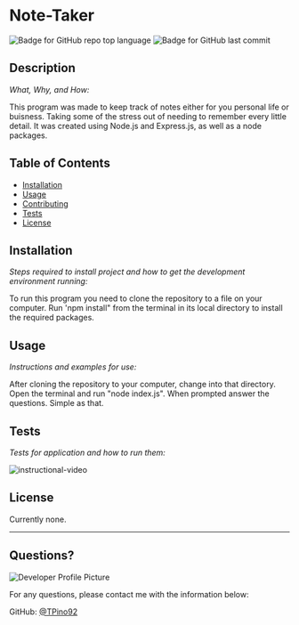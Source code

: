 # Note-Taker 
  ![Badge for GitHub repo top language](https://img.shields.io/github/languages/top/Tpino92/note-taker?style=flat&logo=appveyor) ![Badge for GitHub last commit](https://img.shields.io/github/last-commit/Tpino92/note-taker?style=flat&logo=appveyor)
  
  
  ## Description 
  
  *What, Why, and How:* 
  
  This program was made to keep track of notes either for you personal life or buisness. Taking some of the stress out of needing to remember every little detail. It was created using Node.js and Express.js, as well as a node packages.  

  ## Table of Contents
  * [Installation](#installation)
  * [Usage](#usage)
  * [Contributing](#contributing)
  * [Tests](#tests)
  * [License](#license)
  
  ## Installation
  
  *Steps required to install project and how to get the development environment running:*
  
  To run this program you need to clone the repository to a file on your computer. Run 'npm install" from the terminal in its local directory to install the required packages.
  
  ## Usage 
  
  *Instructions and examples for use:*
  
  After cloning the repository to your computer, change into that directory. Open the terminal and run "node index.js". When prompted answer the questions. Simple as that.
  
  ## Tests
  
  *Tests for application and how to run them:*
  
  ![instructional-video](images/readme-gif.gif)
  
  ## License
  
  Currently none.
  
  ---
  
  ## Questions?
  
  ![Developer Profile Picture](https://avatars1.githubusercontent.com/u/67513132?v=4) 
  
  For any questions, please contact me with the information below:
 
  GitHub: [@TPino92](https://api.github.com/users/TPino92)
